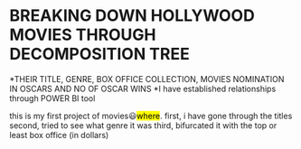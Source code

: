 # BREAKING DOWN HOLLYWOOD MOVIES THROUGH DECOMPOSITION TREE


*THEIR TITLE, GENRE, BOX OFFICE COLLECTION, MOVIES NOMINATION IN OSCARS AND NO OF OSCAR WINS
*I have established relationships through POWER BI tool 


this is my first project of movies😃<mark>where</mark>.
first, i have gone through the titles
second, tried to see what genre it was
third, bifurcated it with the top or least box office (in dollars)

